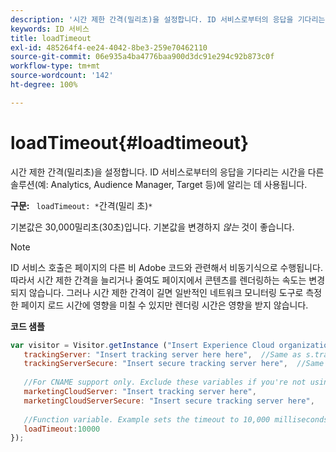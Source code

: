 ```yaml
---
description: '시간 제한 간격(밀리초)을 설정합니다. ID 서비스로부터의 응답을 기다리는 시간을 다른 솔루션(예: Analytics, Audience Manager, Target 등)에 알리는 데 사용됩니다.'
keywords: ID 서비스
title: loadTimeout
exl-id: 485264f4-ee24-4042-8be3-259e70462110
source-git-commit: 06e935a4ba4776baa900d3dc91e294c92b873c0f
workflow-type: tm+mt
source-wordcount: '142'
ht-degree: 100%

---
```


# loadTimeout{#loadtimeout}

시간 제한 간격(밀리초)을 설정합니다. ID 서비스로부터의 응답을 기다리는 시간을 다른 솔루션(예: Analytics, Audience Manager, Target 등)에 알리는 데 사용됩니다.

**구문:** ` loadTimeout: *`간격(밀리 초)`*`

기본값은 30,000밀리초(30초)입니다. 기본값을 변경하지 *않는* 것이 좋습니다.

>[!NOTE]
>
>ID 서비스 호출은 페이지의 다른 비 Adobe 코드와 관련해서 비동기식으로 수행됩니다. 따라서 시간 제한 간격을 늘리거나 줄여도 페이지에서 콘텐츠를 렌더링하는 속도는 변경되지 않습니다. 그러나 시간 제한 간격이 길면 일반적인 네트워크 모니터링 도구로 측정한 페이지 로드 시간에 영향을 미칠 수 있지만 렌더링 시간은 영향을 받지 않습니다.

**코드 샘플**

```js
var visitor = Visitor.getInstance ("Insert Experience Cloud organization ID here",{ 
   trackingServer: "Insert tracking server here here",  //Same as s.trackingServer 
   trackingServerSecure: "Insert secure tracking server here",  //Same as s.trackingServerSecure 
 
   //For CNAME support only. Exclude these variables if you're not using CNAME 
   marketingCloudServer: "Insert tracking server here", 
   marketingCloudServerSecure: "Insert secure tracking server here", 
 
   //Function variable. Example sets the timeout to 10,000 milliseconds (10 seconds). 
   loadTimeout:10000 
});
```
